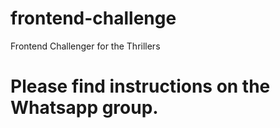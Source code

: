 # frontend-challenge
Frontend Challenger for the Thrillers

# Please find instructions on the Whatsapp group.
